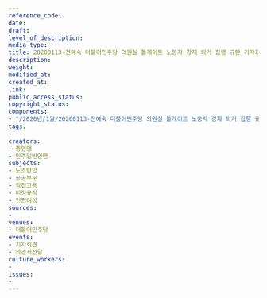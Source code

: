 ```yaml
---
reference_code: 
date: 
draft: 
level_of_description: 
media_type: 
title: 20200113-전혜숙 더불어민주당 의원실 톨게이트 노동자 강제 퇴거 집행 규탄 기자회견
description: 
weight: 
modified_at: 
created_at: 
link: 
public_access_status: 
copyright_status: 
components:
- "/2020년/1월/20200113-전혜숙 더불어민주당 의원실 톨게이트 노동자 강제 퇴거 집행 규탄 기자회견/_CTU4552.jpg"
tags:
- 
creators:
- 총연맹
- 민주일반연맹
subjects:
- 노조탄압
- 공공부문
- 직접고용
- 비정규직
- 인권여성
sources:
- 
venues:
- 더불어민주당
events:
- 기자회견
- 의견서전달
culture_workers:
- 
issues:
- 
---
```

